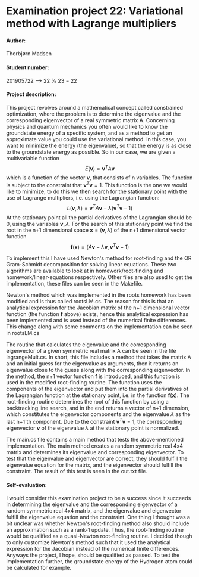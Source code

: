 # Examination project 22: Variational method with Lagrange multipliers

#### Author: 
Thorbjørn Madsen
#### Student number: 
201905722 --> 22 % 23 = 22

#### Project description:
This project revolves around a mathematical concept called constrained optimization, where the problem is to determine the eigenvalue and the corresponding eigenvector of a real symmetric matrix A. Concerning physics and quantum mechanics you often would like to know the groundstate energy of a specific system, and as a method to get an approximate value you could use the variational method. In this case, you want to minimize the energy (the eigenvalue), so that the energy is as close to the groundstate energy as possible. So in our case, we are given a multivariable function 
$$E(\textbf{v})=\textbf{v}^{T} A \textbf{v}$$ 
which is a function of the vector $\textbf{v}$, that consists of n variables. The function is subject to the constraint that 
$\textbf{v}^{T}\textbf{v}=1$. 
This function is the one we would like to minimize, to do this we then search for the stationary point with the use of Lagrange multipliers, i.e. using the Lagrangian function:
$$L(\textbf{v},\lambda) = \textbf{v}^{T}A\textbf{v} - \lambda(\textbf{v}^{T}\textbf{v}-1)$$
At the stationary point all the partial derivatives of the Lagrangian should be 0, using the variables 
${\textbf{v},\lambda}$. 
For the search of this stationary point we find the root in the n+1 dimensional space 
$\textbf{x} = (\textbf{v}, \lambda)$ of the n+1 dimensional vector function
$$\textbf{f}(\textbf{x}) = (A\textbf{v} - \lambda \textbf{v}, \textbf{v}^T\textbf{v}-1)$$

To implement this I have used Newton's method for root-finding and the QR Gram-Schmidt decomposition for solving linear equations. These two algorithms are available to look at in homework/root-finding and homework/linear-equations respectively. Other files are also used to get the implementation, these files can be seen in the Makefile.

Newton's method which was implemented in the roots homework has been modified and is thus called rootsLM.cs. The reason for this is that an analytical expression for the Jacobian matrix of the n+1 dimensional vector function (the function $\textbf{f}$ above) exists, hence this analytical expression has been implemented and is used instead of the numerical finite differences. This change along with some comments on the implementation can be seen in rootsLM.cs

The routine that calculates the eigenvalue and the corresponding eigenvector of a given symmetric real matrix A can be seen in the file lagrangeMult.cs. In short, this file includes a method that takes the matrix A and an initial guess for the eigenvalue as arguments, then it returns an eigenvalue close to the guess along with the corresponding eigenvector. 
In the method, the n+1 vector function $\textbf{f}$ is introduced, and this function is used in the modified root-finding routine. The function uses the components of the eigenvector and put them into the partial derivatives of the Lagrangian function at the stationary point, i.e. in the function 
$\textbf{f}(\textbf{x})$. 
The root-finding routine determines the root of this function by using a backtracking line search, and in the end returns a vector of n+1 dimension, which constitutes the eigenvector components and the eigenvalue 
$\lambda$ as the last n+1'th component. 
Due to the constraint $\textbf{v}^T\textbf{v}=1$, the corresponding eigenvector $\textbf{v}$ of the eigenvalue $\lambda$ at the stationary point is normalized.

The main.cs file contains a main method that tests the above-mentioned implementation. The main method creates a random symmetric real 4x4 matrix and determines its eigenvalue and corresponding eigenvector. To test that the eigenvalue and eigenvector are correct, they should fulfill the eigenvalue equation for the matrix, and the eigenvector should fulfill the constraint. The result of this test is seen in the out.txt file. 

#### Self-evaluation:
I would consider this examination project to be a success since it succeeds in determining the eigenvalue and the corresponding eigenvector of a random symmetric real 4x4 matrix, and the eigenvalue and eigenvector fulfill the eigenvalue equation and the constraint. One thing I thought was a bit unclear was whether Newton's root-finding method also should include an approximation such as a rank-1 update. Thus, the root-finding routine would be qualified as a quasi-Newton root-finding routine. I decided though to only customize Newton's method such that it used the analytical expression for the Jacobian instead of the numerical finite differences. Anyways the project, I hope, should be qualified as passed. To test the implementation further, the groundstate energy of the Hydrogen atom could be calculated for example. 
